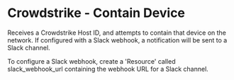 # Crowdstrike - Contain Device
Receives a Crowdstrike Host ID, and attempts to contain that device on the network.
If configured with a Slack webhook, a notification will be sent to a Slack channel.

To configure a Slack webhook, create a 'Resource' called slack_webhook_url containing the webhook URL for a Slack channel.